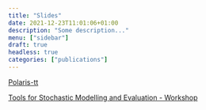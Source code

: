 ```yaml
---
title: "Slides"
date: 2021-12-23T11:01:06+01:00
description: "Some description..."
menu: ["sidebar"]
draft: true
headless: true
categories: ["publications"]
---
```


[Polaris-tt]

[Tools for Stochastic Modelling and Evaluation - Workshop]


[Polaris-tt]: /slides/polaris-tt-2021.pdf

[Tools for Stochastic Modelling and Evaluation - Workshop]: /slides/tosme-workshop-2021.pdf